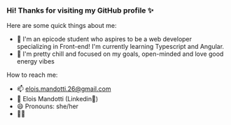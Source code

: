 ### Hi! Thanks for visiting my GitHub profile ✨

Here are some quick things about me:

- 🌱 I'm an epicode student who aspires to be a web developer specializing in Front-end! I'm currently learning Typescript and Angular.
- 🧿 I'm pretty chill and focused on my goals, open-minded and love good energy vibes 

How to reach me:
- 📫 elois.mandotti.26@gmail.com
- 🎈 Elois Mandotti (Linkedin🤫)
- 😄 Pronouns: she/her
- 🏳️‍🌈
